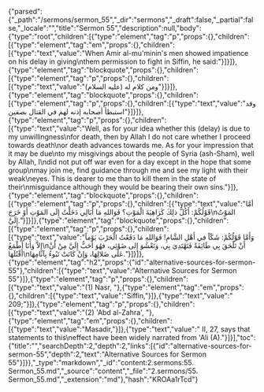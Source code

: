 {"parsed":{"_path":"/sermons/sermon_55","_dir":"sermons","_draft":false,"_partial":false,"_locale":"","title":"Sermon 55","description":null,"body":{"type":"root","children":[{"type":"element","tag":"p","props":{},"children":[{"type":"element","tag":"em","props":{},"children":[{"type":"text","value":"When Amir al-mu'minin's men showed impatience on his delay in giving\nthem permission to fight in Siffin, he said:"}]}]},{"type":"element","tag":"blockquote","props":{},"children":[{"type":"element","tag":"p","props":{},"children":[{"type":"text","value":"ومن كلام له (عليه السلام)"}]}]},{"type":"element","tag":"blockquote","props":{},"children":[{"type":"element","tag":"p","props":{},"children":[{"type":"text","value":"وقد استبطأ أصحابه إذنه لهم في القتال بصفين"}]}]},{"type":"element","tag":"p","props":{},"children":[{"type":"text","value":"Well, as for your idea whether this (delay) is due to my unwillingness\nfor death, then by Allah I do not care whether I proceed towards death\nor death advances towards me. As for your impression that it may be due\nto my misgivings about the people of Syria (ash-Sham), well by Allah, I\ndid not put off war even for a day except in the hope that some group\nmay join me, find guidance through me and see my light with their weak\neyes. This is dearer to me than to kill them in the state of their\nmisguidance although they would be bearing their own sins."}]},{"type":"element","tag":"blockquote","props":{},"children":[{"type":"element","tag":"p","props":{},"children":[{"type":"text","value":"أمَّا قَوْلُكُمْ: أَكُلَّ ذلِكَ كَرَاهِيَةَ الْمَوْتِ؟ فَوَاللهِ مَا أُبَالِي دَخَلْتُ إِلَى المَوْتِ أَوْ خَرَجَ\nالمَوْتُ إِلَيَّ."}]}]},{"type":"element","tag":"blockquote","props":{},"children":[{"type":"element","tag":"p","props":{},"children":[{"type":"text","value":"وَأَمَّا قَوْلُكُمْ: شَكّاً في أَهْلِ الشَّامِ! فَوَاللهِ مَا دَفَعْتُ الْحَرْبَ يَوْماً إِلاَّ وَأَنَا أَطْمَعُ\nأَنْ تَلْحَقَ بِي طَائِفَةٌ فَتَهْتَدِيَ بِي، وَتَعْشُوَ إِلى ضَوْئِي، فهُوَ أَحَبُّ إِلَيَّ مِنْ أَنْ أَقْتُلَهَا\nعَلَى ضَلالِهَا، وَإِنْ كَانَتْ تَبُوءُ بِآثَامِهَا."}]}]},{"type":"element","tag":"h2","props":{"id":"alternative-sources-for-sermon-55"},"children":[{"type":"text","value":"Alternative Sources for Sermon 55"}]},{"type":"element","tag":"p","props":{},"children":[{"type":"text","value":"(1) Nasr, "},{"type":"element","tag":"em","props":{},"children":[{"type":"text","value":"Siffin,"}]},{"type":"text","value":" 209;"}]},{"type":"element","tag":"p","props":{},"children":[{"type":"text","value":"(2) 'Abd al-Zahra', "},{"type":"element","tag":"em","props":{},"children":[{"type":"text","value":"Masadir,"}]},{"type":"text","value":" II, 27, says that statements to this\neffect have been widely narrated from 'Ali (A)."}]}],"toc":{"title":"","searchDepth":2,"depth":2,"links":[{"id":"alternative-sources-for-sermon-55","depth":2,"text":"Alternative Sources for Sermon 55"}]}},"_type":"markdown","_id":"content:2.sermons:55. Sermon_55.md","_source":"content","_file":"2.sermons/55. Sermon_55.md","_extension":"md"},"hash":"KROAa1rTcd"}